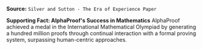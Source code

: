 **Source:** `Silver and Sutton - The Era of Experience Paper`

**Supporting Fact: AlphaProof's Success in Mathematics**
AlphaProof achieved a medal in the International Mathematical Olympiad by generating a hundred million proofs through continual interaction with a formal proving system, surpassing human-centric approaches.
